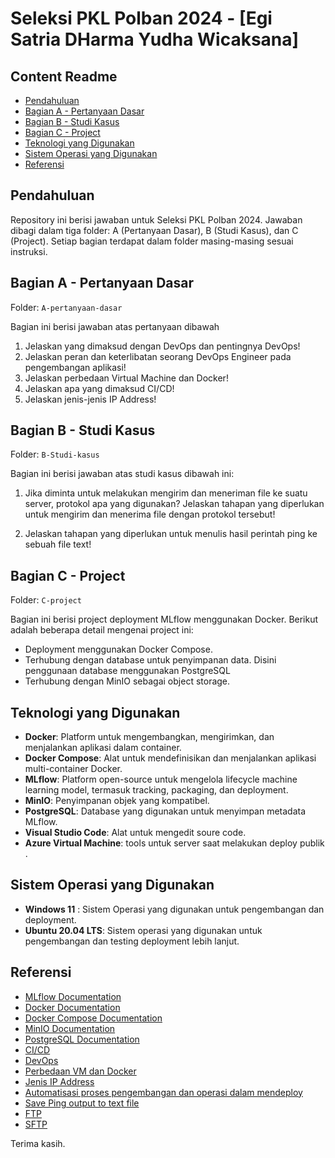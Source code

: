 # Seleksi PKL Polban 2024 - [Egi Satria DHarma Yudha Wicaksana]

## Content Readme
- [Pendahuluan](#pendahuluan)
- [Bagian A - Pertanyaan Dasar](#bagian-a---pertanyaan-dasar)
- [Bagian B - Studi Kasus](#bagian-b---studi-kasus)
- [Bagian C - Project](#bagian-c---project)
- [Teknologi yang Digunakan](#teknologi-yang-digunakan)
- [Sistem Operasi yang Digunakan](#sistem-operasi-yang-digunakan)
- [Referensi](#referensi)

## Pendahuluan
Repository ini berisi jawaban untuk Seleksi PKL Polban 2024. Jawaban dibagi dalam tiga folder: A (Pertanyaan Dasar), B (Studi Kasus), dan C (Project). Setiap bagian terdapat dalam folder masing-masing sesuai instruksi.

## Bagian A - Pertanyaan Dasar
Folder: `A-pertanyaan-dasar`

Bagian ini berisi jawaban atas pertanyaan dibawah

1. Jelaskan yang dimaksud dengan DevOps dan pentingnya DevOps!
2. Jelaskan peran dan keterlibatan seorang DevOps Engineer pada pengembangan aplikasi!
3. Jelaskan perbedaan Virtual Machine dan Docker!
4. Jelaskan apa yang dimaksud CI/CD!
5. Jelaskan jenis-jenis IP Address!


## Bagian B - Studi Kasus
Folder: `B-Studi-kasus`

Bagian ini berisi jawaban atas studi kasus dibawah ini:
1. Jika diminta untuk melakukan mengirim dan meneriman file ke suatu server, protokol apa yang digunakan? Jelaskan tahapan yang diperlukan untuk mengirim dan menerima file dengan protokol tersebut!

2. Jelaskan tahapan yang diperlukan untuk menulis hasil perintah ping ke sebuah file text!

## Bagian C - Project
Folder: `C-project`

Bagian ini berisi project deployment MLflow menggunakan Docker. Berikut adalah beberapa detail mengenai project ini:
- Deployment menggunakan Docker Compose.
- Terhubung dengan database untuk penyimpanan data. Disini penggunaan database menggunakan PostgreSQL
- Terhubung dengan MinIO sebagai object storage.

## Teknologi yang Digunakan
- **Docker**: Platform untuk mengembangkan, mengirimkan, dan menjalankan aplikasi dalam container.
- **Docker Compose**: Alat untuk mendefinisikan dan menjalankan aplikasi multi-container Docker.
- **MLflow**: Platform open-source untuk mengelola lifecycle machine learning model, termasuk tracking, packaging, dan deployment.
- **MinIO**: Penyimpanan objek yang kompatibel.
- **PostgreSQL**: Database yang digunakan untuk menyimpan metadata MLflow.
- **Visual Studio Code**: Alat untuk mengedit soure code.
- **Azure Virtual Machine**: tools untuk server saat melakukan deploy publik .

## Sistem Operasi yang Digunakan
- **Windows 11** : Sistem Operasi yang digunakan untuk pengembangan dan deployment.
- **Ubuntu 20.04 LTS**: Sistem operasi yang digunakan untuk pengembangan dan testing deployment lebih lanjut.

## Referensi
- [MLflow Documentation](https://mlflow.org/docs/latest/index.html)
- [Docker Documentation](https://docs.docker.com/)
- [Docker Compose Documentation](https://docs.docker.com/compose/)
- [MinIO Documentation](https://docs.min.io/)
- [PostgreSQL Documentation](https://www.postgresql.org/docs/)
- [CI/CD](https://www.dicoding.com/blog/apa-itu-ci-cd/)
- [DevOps](https://www.dicoding.com/blog/apa-itu-devops/)
- [Perbedaan VM dan Docker](https://aws.amazon.com/id/compare/the-difference-between-docker-vm/)
- [Jenis IP Address](https://www.hostinger.co.id/tutorial/apa-itu-ip-address)
- [Automatisasi proses pengembangan dan operasi dalam mendeploy](https://azuralabs.id/blog-programming/meningkatkan-efisiensi-pengembangan-dengan-automatisasi-dalam-siklus-devops)
- [Save Ping output to text file](https://stackoverflow.com/questions/40232851/save-ping-output-to-text-file)
- [FTP](https://www.geeksforgeeks.org/file-transfer-protocol-ftp/)
- [SFTP](https://www.ssh.com/academy/ssh/sftp-ssh-file-transfer-protocol)

Terima kasih.
